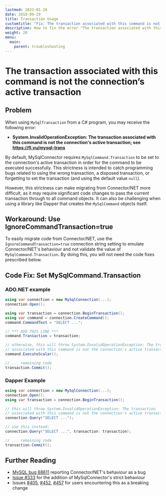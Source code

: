 ```yaml
---
lastmod: 2023-01-28
date: 2018-09-29
title: Transaction Usage
customtitle: "Fix: The transaction associated with this command is not the connection’s active transaction"
description: How to fix the error "The transaction associated with this command is not the connection’s active transaction" by setting the Transaction property on MySqlCommand.
weight: 20
menu:
  main:
    parent: troubleshooting
---
```


# The transaction associated with this command is not the connection’s active transaction

## Problem

When using `MySqlTransaction` from a C# program, you may receive the following error:

* **System.InvalidOperationException: The transaction associated with this command is not the connection's active transaction; see https://fl.vu/mysql-trans**

By default, MySqlConnector requires `MySqlCommand.Transaction` to be set to the connection's active transaction in order for the command to be executed successfully. This strictness is intended to catch programming bugs related to using the wrong transaction, a disposed transaction, or forgetting to set the transaction (and using the default value `null`).

However, this strictness can make migrating from Connector/NET more difficult, as it may require significant code changes to pass the current transaction through to all command objects. It can also be challenging when using a library like Dapper that creates the `MySqlCommand` objects itself.

## Workaround: Use IgnoreCommandTransaction=true

To easily migrate code from Connector/NET, use the `IgnoreCommandTransaction=true` connection string setting to emulate Connector/NET's behaviour and not validate the value of `MySqlCommand.Transaction`. By doing this, you will not need the code fixes prescribed below.

## Code Fix: Set MySqlCommand.Transaction

### ADO.NET example

```csharp
using var connection = new MySqlConnection(...);
connection.Open();

using var transaction = connection.BeginTransaction();
using var command = connection.CreateCommand();
command.CommandText = "SELECT ...";

// *** ADD THIS LINE ***
command.Transaction = transaction;

// otherwise, this will throw System.InvalidOperationException: The transaction
// associated with this command is not the connection's active transaction.
command.ExecuteScalar();

// ... remaining code
transaction.Commit();
```

### Dapper Example

```csharp
using var connection = new MySqlConnection(...);
connection.Open();
using var transaction = connection.BeginTransaction();

// this will throw System.InvalidOperationException: The transaction
// associated with this command is not the connection's active transaction.
connection.Query("SELECT ...");

// use this instead:
connection.Query("SELECT ...", transaction: transaction);

// ... remaining code
transaction.Commit();
```

## Further Reading

* [MySQL bug 88611](https://bugs.mysql.com/bug.php?id=88611) reporting Connector/NET's behaviour as a bug
* [Issue #333](https://github.com/mysql-net/MySqlConnector/issues/333) for the addition of MySqlConnector's strict behaviour
* Issues [#405](https://github.com/mysql-net/MySqlConnector/issues/405), [#452](https://github.com/mysql-net/MySqlConnector/issues/452), [#457](https://github.com/mysql-net/MySqlConnector/issues/457) for users encountering this as a breaking change
